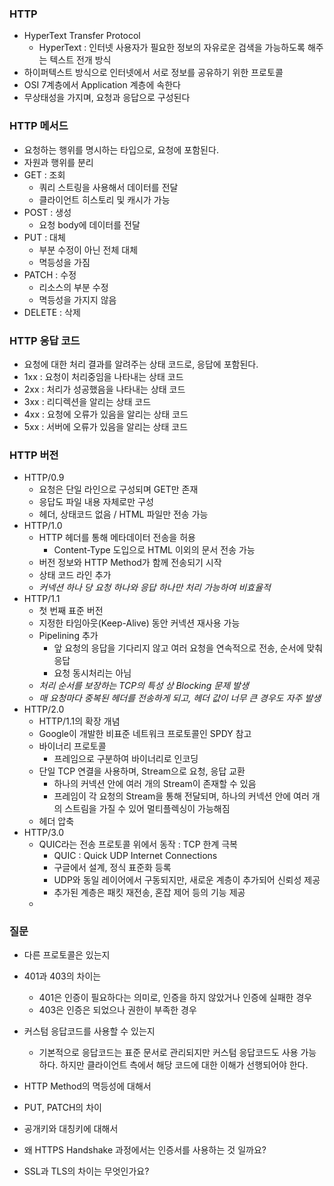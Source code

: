 ### HTTP
- HyperText Transfer Protocol
	- HyperText : 인터넷 사용자가 필요한 정보의 자유로운 검색을 가능하도록 해주는 텍스트 전개 방식
- 하이퍼텍스트 방식으로 인터넷에서 서로 정보를 공유하기 위한 프로토콜
- OSI 7계층에서 Application 계층에 속한다
- 무상태성을 가지며, 요청과 응답으로 구성된다

### HTTP 메서드
- 요청하는 행위를 명시하는 타입으로, 요청에 포함된다.
- 자원과 행위를 분리
- GET : 조회
	- 쿼리 스트링을 사용해서 데이터를 전달
	- 클라이언트 히스토리 및 캐시가 가능
- POST : 생성
	- 요청 body에 데이터를 전달
- PUT : 대체
	- 부분 수정이 아닌 전체 대체
	- 멱등성을 가짐
- PATCH : 수정
	- 리소스의 부분 수정
	- 멱등성을 가지지 않음
- DELETE : 삭제

### HTTP 응답 코드
- 요청에 대한 처리 결과를 알려주는 상태 코드로, 응답에 포함된다.
- 1xx : 요청이 처리중임을 나타내는 상태 코드
- 2xx : 처리가 성공했음을 나타내는 상태 코드
- 3xx : 리디렉션을 알리는 상태 코드
- 4xx : 요청에 오류가 있음을 알리는 상태 코드
- 5xx : 서버에 오류가 있음을 알리는 상태 코드

### HTTP 버전
- HTTP/0.9
	- 요청은 단일 라인으로 구성되며 GET만 존재
	- 응답도 파일 내용 자체로만 구성
	- 헤더, 상태코드 없음 / HTML 파일만 전송 가능
- HTTP/1.0
	- HTTP 헤더를 통해 메타데이터 전송을 허용
		- Content-Type 도입으로 HTML 이외의 문서 전송 가능
	- 버전 정보와 HTTP Method가 함께 전송되기 시작
	- 상태 코드 라인 추가
	- *커넥션 하나 당 요청 하나와 응답 하나만 처리 가능하여 비효율적*
- HTTP/1.1
	- 첫 번째 표준 버전
	- 지정한 타임아웃(Keep-Alive) 동안 커넥션 재사용 가능
	- Pipelining 추가
		- 앞 요청의 응답을 기다리지 않고 여러 요청을 연속적으로 전송, 순서에 맞춰 응답
		- 요청 동시처리는 아님
	- *처리 순서를 보장하는 TCP의 특성 상 Blocking 문제 발생*
	- *매 요청마다 중복된 헤더를 전송하게 되고, 헤더 값이 너무 큰 경우도 자주 발생*
- HTTP/2.0
	- HTTP/1.1의 확장 개념
	- Google이 개발한 비표준 네트워크 프로토콜인 SPDY 참고
	- 바이너리 프로토콜
		- 프레임으로 구분하여 바이너리로 인코딩
	- 단일 TCP 연결을 사용하며, Stream으로 요청, 응답 교환
		- 하나의 커넥션 안에 여러 개의 Stream이 존재할 수 있음
		- 프레임이 각 요청의 Stream을 통해 전달되며, 하나의 커넥션 안에 여러 개의 스트림을 가질 수 있어 멀티플렉싱이 가능해짐
	- 헤더 압축
- HTTP/3.0
	- QUIC라는 전송 프로토콜 위에서 동작 : TCP 한계 극복
		- QUIC : Quick UDP Internet Connections
		- 구글에서 설계, 정식 표준화 등록
		- UDP와 동일 레이어에서 구동되지만, 새로운 계층이 추가되어 신뢰성 제공
		- 추가된 계층은 패킷 재전송, 혼잡 제어 등의 기능 제공
	- 

### 질문
- 다른 프로토콜은 있는지

- 401과 403의 차이는
	- 401은 인증이 필요하다는 의미로, 인증을 하지 않았거나 인증에 실패한 경우
	- 403은 인증은 되었으나 권한이 부족한 경우

- 커스텀 응답코드를 사용할 수 있는지
	- 기본적으로 응답코드는 표준 문서로 관리되지만 커스텀 응답코드도 사용 가능하다.
	  하지만 클라이언트 측에서 해당 코드에 대한 이해가 선행되어야 한다.

- HTTP Method의 멱등성에 대해서

- PUT, PATCH의 차이

- 공개키와 대칭키에 대해서

- 왜 HTTPS Handshake 과정에서는 인증서를 사용하는 것 일까요?

- SSL과 TLS의 차이는 무엇인가요?